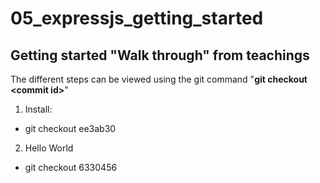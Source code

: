 # 05_expressjs_getting_started
## Getting started "Walk through" from teachings

The different steps can be viewed using the git command "<strong>git checkout \<commit id\></strong>"

1. Install: 
  * git checkout ee3ab30
2. Hello World
  * git checkout 6330456
